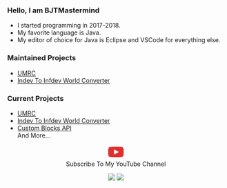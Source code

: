### Hello, I am BJTMastermind

* I started programming in 2017-2018.
* My favorite language is Java.
* My editor of choice for Java is Eclipse and VSCode for everything else.
  
### Maintained Projects
* [UMRC](https://www.github.com/BJTMastermind/UMRC)
* [Indev To Infdev World Converter](https://www.github.com/BJTMastermind/Indev-To-Infdev-World-Converter)

### Current Projects
* [UMRC](https://www.github.com/BJTMastermind/UMRC)
* [Indev To Infdev World Converter](https://www.github.com/BJTMastermind/Indev-To-Infdev-World-Converter)
* [Custom Blocks API](https://www.github.com/BJTMastermind/Custom-Blocks-API)<br>
And More...

<p align="center">
  <a href="https://www.youtube.com/channel/UCiFDXb0SDboAOyZOzQHjw2w"><img width=36 height=32 alt="Youtube" src="https://github.com/BJTMastermind/BJTMastermind/blob/main/youtube-512.png"></a><br>
Subscribe To My YouTube Channel
</p>

<p align="center">
  <img src="https://github-readme-stats.vercel.app/api?username=BJTMastermind&count_private=true&show_icons=true&bg_color=262922&title_color=7cf221&text_color=f9f3d8&icon_color=00ddf0&locale=en">
  <img src="https://github-readme-stats.vercel.app/api/top-langs/?username=BJTMastermind&layout=compact&bg_color=262922&title_color=7cf221&text_color=f9f3d8&icon_color=00ddf0&locale=en">
</p>
